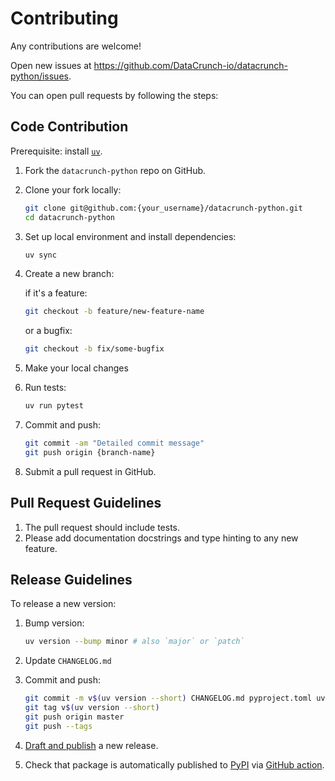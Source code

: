 # Contributing

Any contributions are welcome!

Open new issues at https://github.com/DataCrunch-io/datacrunch-python/issues.

You can open pull requests by following the steps:

## Code Contribution

Prerequisite: install [`uv`](https://docs.astral.sh/uv/).

1. Fork the `datacrunch-python` repo on GitHub.

2. Clone your fork locally:

   ```bash
   git clone git@github.com:{your_username}/datacrunch-python.git
   cd datacrunch-python
   ```

3. Set up local environment and install dependencies:

   ```bash
   uv sync
   ```

4. Create a new branch:

   if it's a feature:

   ```bash
   git checkout -b feature/new-feature-name
   ```

   or a bugfix:

   ```bash
   git checkout -b fix/some-bugfix
   ```

5. Make your local changes

6. Run tests:

   ```bash
   uv run pytest
   ```

7. Commit and push:

   ```bash
   git commit -am "Detailed commit message"
   git push origin {branch-name}
   ```

8. Submit a pull request in GitHub.

## Pull Request Guidelines

1. The pull request should include tests.
2. Please add documentation docstrings and type hinting to any new feature.

## Release Guidelines

To release a new version:

1. Bump version:
   ```bash
   uv version --bump minor # also `major` or `patch`
   ```

2. Update `CHANGELOG.md`

3. Commit and push:
   ```bash
   git commit -m v$(uv version --short) CHANGELOG.md pyproject.toml uv.lock
   git tag v$(uv version --short)
   git push origin master
   git push --tags
   ```

4. [Draft and publish](https://github.com/DataCrunch-io/datacrunch-python/releases) a new release.

5. Check that package is automatically published to [PyPI](https://pypi.org/project/datacrunch/) via [GitHub action](https://github.com/DataCrunch-io/datacrunch-python/actions/workflows/publish_package.yml).
